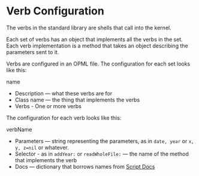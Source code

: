 # Verb Configuration

The verbs in the standard library are shells that call into the kernel.

Each set of verbs has an object that implements all the verbs in the set. Each verb implementation is a method that takes an object describing the parameters sent to it.

Verbs are configured in an OPML file. The configuration for each set looks like this:

name
* Description — what these verbs are for
* Class name — the thing that implements the verbs
* Verbs - One or more verbs

The configuration for each verb looks like this:

verbName
* Parameters — string representing the parameters, as in `date, year` or `x, y, z=nil` or whatever.
* Selector - as in `addYear:` or `readWholeFile:` — the name of the method that implements the verb
* Docs — dictionary that borrows names from [Script Docs](ScriptDocs.markdown)
